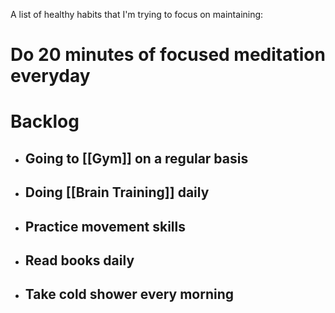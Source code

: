A list of healthy habits that I'm trying to focus on maintaining:

# Do 20 minutes of focused meditation everyday

# Backlog
- ## Going to [[Gym]] on a regular basis

- ## Doing [[Brain Training]] daily

- ## Practice movement skills

- ## Read books daily

- ## Take cold shower every morning


